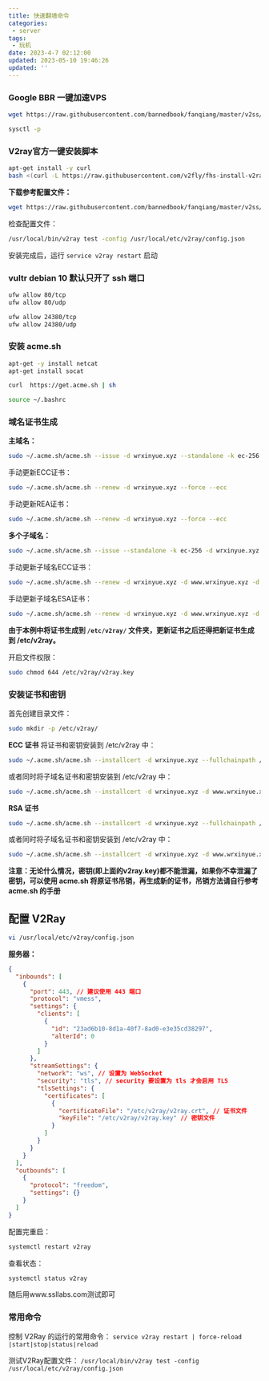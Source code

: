 ```yaml
---
title: 快速翻墙命令
categories:
 - server
tags:
 - 玩机
date: 2023-4-7 02:12:00
updated: 2023-05-10 19:46:26
updated: ''
---
```

### Google BBR 一键加速VPS

```bash
wget https://raw.githubusercontent.com/bannedbook/fanqiang/master/v2ss/server-cfg/sysctl.conf -O -> /etc/sysctl.conf
```

```bash
sysctl -p
```

### V2ray官方一键安装脚本

```bash
apt-get install -y curl
bash <(curl -L https://raw.githubusercontent.com/v2fly/fhs-install-v2ray/master/install-release.sh)
```

**下载参考配置文件：**
```bash
wget https://raw.githubusercontent.com/bannedbook/fanqiang/master/v2ss/server-cfg/v2/config.json  -O -> /usr/local/etc/v2ray/config.json
```

检查配置文件：
```bash
/usr/local/bin/v2ray test -config /usr/local/etc/v2ray/config.json
```

安装完成后，运行 `service v2ray restart` 启动

### vultr debian 10 默认只开了 ssh 端口

```bash
ufw allow 80/tcp  
ufw allow 80/udp

ufw allow 24380/tcp
ufw allow 24380/udp
```

### 安装 acme.sh

```bash
apt-get -y install netcat
apt-get install socat
```

```bash
curl  https://get.acme.sh | sh
```

```bash
source ~/.bashrc
```

### 域名证书生成

**主域名：**
```bash
sudo ~/.acme.sh/acme.sh --issue -d wrxinyue.xyz --standalone -k ec-256
```

手动更新ECC证书：
```bash
sudo ~/.acme.sh/acme.sh --renew -d wrxinyue.xyz --force --ecc
```

手动更新REA证书：
```bash
sudo ~/.acme.sh/acme.sh --renew -d wrxinyue.xyz --force --ecc
```

**多个子域名：**
```bash
sudo ~/.acme.sh/acme.sh --issue --standalone -k ec-256 -d wrxinyue.xyz -d www.wrxinyue.xyz -d v01.wrxinyue.xyz -d v02.wrxinyue.xyz -d v03.wrxinyue.xyz -d v04.wrxinyue.xyz -d v05.wrxinyue.xyz -d v06.wrxinyue.xyz -d v07.wrxinyue.xyz -d v08.wrxinyue.xyz -d v09.wrxinyue.xyz
```

手动更新子域名ECC证书：
```bash
sudo ~/.acme.sh/acme.sh --renew -d wrxinyue.xyz -d www.wrxinyue.xyz -d v01.wrxinyue.xyz -d v02.wrxinyue.xyz -d v03.wrxinyue.xyz -d v04.wrxinyue.xyz -d v05.wrxinyue.xyz -d v06.wrxinyue.xyz -d v07.wrxinyue.xyz -d v08.wrxinyue.xyz -d v09.wrxinyue.xyz --force --ecc
```

手动更新子域名ESA证书：
```bash
sudo ~/.acme.sh/acme.sh --renew -d wrxinyue.xyz -d www.wrxinyue.xyz -d v01.wrxinyue.xyz -d v02.wrxinyue.xyz -d v03.wrxinyue.xyz -d v04.wrxinyue.xyz -d v05.wrxinyue.xyz -d v06.wrxinyue.xyz -d v07.wrxinyue.xyz -d v08.wrxinyue.xyz -d v09.wrxinyue.xyz --force
```

**由于本例中将证书生成到 `/etc/v2ray/` 文件夹，更新证书之后还得把新证书生成到 /etc/v2ray。**

开启文件权限：
```bash
sudo chmod 644 /etc/v2ray/v2ray.key
```

### 安装证书和密钥

首先创建目录文件：
```bash
sudo mkdir -p /etc/v2ray/
```

**ECC 证书**
将证书和密钥安装到 /etc/v2ray 中：
```bash
sudo ~/.acme.sh/acme.sh --installcert -d wrxinyue.xyz --fullchainpath /etc/v2ray/v2ray.crt --keypath /etc/v2ray/v2ray.key --ecc
```
或者同时将子域名证书和密钥安装到 /etc/v2ray 中：
```bash
sudo ~/.acme.sh/acme.sh --installcert -d wrxinyue.xyz -d www.wrxinyue.xyz -d v01.wrxinyue.xyz -d v02.wrxinyue.xyz -d v03.wrxinyue.xyz -d v04.wrxinyue.xyz -d v05.wrxinyue.xyz -d v06.wrxinyue.xyz -d v07.wrxinyue.xyz -d v08.wrxinyue.xyz -d v09.wrxinyue.xyz --fullchainpath /etc/v2ray/v2ray.crt --keypath /etc/v2ray/v2ray.key --ecc
```

**RSA 证书**
```bash
sudo ~/.acme.sh/acme.sh --installcert -d wrxinyue.xyz --fullchainpath /etc/v2ray/v2ray.crt --keypath /etc/v2ray/v2ray.key
```
或者同时将子域名证书和密钥安装到 /etc/v2ray 中：
```bash
sudo ~/.acme.sh/acme.sh --installcert -d wrxinyue.xyz -d www.wrxinyue.xyz -d v01.wrxinyue.xyz -d v02.wrxinyue.xyz -d v03.wrxinyue.xyz -d v04.wrxinyue.xyz -d v05.wrxinyue.xyz -d v06.wrxinyue.xyz -d v07.wrxinyue.xyz -d v08.wrxinyue.xyz -d v09.wrxinyue.xyz --fullchainpath /etc/v2ray/v2ray.crt --keypath /etc/v2ray/v2ray.key
```

**注意：无论什么情况，密钥(即上面的v2ray.key)都不能泄漏，如果你不幸泄漏了密钥，可以使用 acme.sh 将原证书吊销，再生成新的证书，吊销方法请自行参考 acme.sh 的手册**

## 配置 V2Ray

```bash
vi /usr/local/etc/v2ray/config.json
```

**服务器：**
```json
{
  "inbounds": [
    {
      "port": 443, // 建议使用 443 端口
      "protocol": "vmess",    
      "settings": {
        "clients": [
          {
            "id": "23ad6b10-8d1a-40f7-8ad0-e3e35cd38297",  
            "alterId": 0
          }
        ]
      },
      "streamSettings": {
        "network": "ws", // 设置为 WebSocket
        "security": "tls", // security 要设置为 tls 才会启用 TLS
        "tlsSettings": {
          "certificates": [
            {
              "certificateFile": "/etc/v2ray/v2ray.crt", // 证书文件
              "keyFile": "/etc/v2ray/v2ray.key" // 密钥文件
            }
          ]
        }
      }
    }
  ],
  "outbounds": [
    {
      "protocol": "freedom",
      "settings": {}
    }
  ]
}
```


配置完重启：
```bash
systemctl restart v2ray
```

查看状态：
```bash
systemctl status v2ray
```

随后用www.ssllabs.com测试即可


### 常用命令

控制 V2Ray 的运行的常用命令：
`service v2ray restart | force-reload |start|stop|status|reload`

测试V2Ray配置文件：
`/usr/local/bin/v2ray test -config /usr/local/etc/v2ray/config.json`